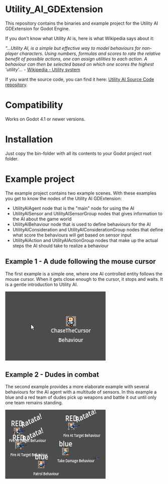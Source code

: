 # Utility_AI_GDExtension
This repository contains the binaries and example project for the Utility AI GDExtension for Godot Engine.

If you don't know what Utility AI is, here is what Wikipedia says about it:

*"...Utility AI, is a simple but effective way to model behaviours for non-player characters. Using numbers, formulas and scores to rate the relative benefit of possible actions, one can assign utilities to each action. A behaviour can then be selected based on which one scores the highest 'utility'...* - [Wikipedia - Utility system](https://en.wikipedia.org/wiki/Utility_system)

If you want the source code, you can find it here: [Utility AI Source Code repository](https://github.com/JarkkoPar/Utility_AI).

# Compatibility
Works on Godot 4.1 or newer versions. 

# Installation
Just copy the bin-folder with all its contents to your Godot project root folder. 

# Example project
The example project contains two example scenes. With these examples you get to know the nodes of the Utility AI GDExtension: 

 * UtilityAIAgent node that is the "main" node for using the AI
 * UtilityAISensor and UtilityAISensorGroup nodes that gives information to the AI about the game world
 * UtilityAIBehaviour node that is used to define behaviours for the AI
 * UtilityAIConsideration and UtilityAIConsiderationGroup nodes that define what score the behaviours will get based on sensor input
 * UtilityAIAction and UtilityAIActionGroup nodes that make up the actual steps the AI should take to realize a behaviour

## Example 1 - A dude following the mouse cursor

The first example is a simple one, where one AI controlled entity follows the mouse cursor. When it gets close enough to the cursor, it stops and waits. It is a gentle introduction to Utility AI. 
 
![Example 1 - A dude following the mouse cursor](https://raw.githubusercontent.com/JarkkoPar/Utility_AI_GDExtension/main/example_1.png)
 
## Example 2 - Dudes in combat
The second example provides a more elaborate example with several behaviours for the AI agent with a multitude of sensors. In this example a blue and a red team of dudes pick up weapons and battle it out until only one team remains standing. 
 
![Example 1 - Dudes in combat](https://raw.githubusercontent.com/JarkkoPar/Utility_AI_GDExtension/main/example_2.png)
 
 